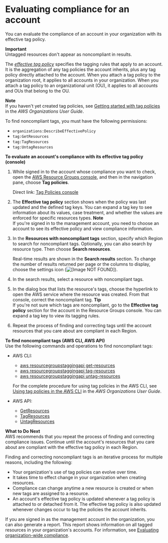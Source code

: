# Evaluating compliance for an account<a name="tag-policies-orgs-finding-noncompliant-tags"></a>

You can evaluate the compliance of an account in your organization with its effective tag policy\.

**Important**  
Untagged resources don't appear as noncompliant in results\.

The *[effective tag policy](https://docs.aws.amazon.com/organizations/latest/userguide/orgs_manage_policies_tag-policies-effective.html)* specifies the tagging rules that apply to an account\. It is the aggregation of any tag policies the account inherits, plus any tag policy directly attached to the account\. When you attach a tag policy to the organization root, it applies to all accounts in your organization\. When you attach a tag policy to an organizational unit \(OU\), it applies to all accounts and OUs that belong to the OU\.

**Note**  
If you haven't yet created tag policies, see [Getting started with tag policies](https://docs.aws.amazon.com/organizations/latest/userguide/tag-policies-getting-started.html) in the *AWS Organizations User Guide*\.

To find noncompliant tags, you must have the following permissions:
+ `organizations:DescribeEffectivePolicy`
+ `tag:GetResources`
+ `tag:TagResources`
+ `tag:UntagResources`

**To evaluate an account's compliance with its effective tag policy \(console\)**

1. While signed in to the account whose compliance you want to check, open the [AWS Resource Groups console](https://console.aws.amazon.com/resource-groups), and then in the navigation pane, choose **Tag policies**\.

   Direct link: [Tag Policies console](https://console.aws.amazon.com/resource-groups/tag-policies/)

1. The **Effective tag policy** section shows when the policy was last updated and the defined tag keys\. You can expand a tag key to see information about its values, case treatment, and whether the values are enforced for specific resources types\.
**Note**  
If you're signed in to the management account, you need to choose an account to see its effective policy and view compliance information\.

1. In the **Resources with noncompliant tags** section, specify which Region to search for noncompliant tags\. Optionally, you can also search by resource type\. Then choose **Search resources**\.

   Real\-time results are shown in the **Search results** section\. To change the number of results returned per page or the columns to display, choose the settings icon \(![\[Image NOT FOUND\]](http://docs.aws.amazon.com/ARG/latest/userguide/images/settings.png)\)\. 

1. In the search results, select a resource with noncompliant tags\.

1. In the dialog box that lists the resource's tags, choose the hyperlink to open the AWS service where the resource was created\. From that console, correct the noncompliant tag\.
**Tip**  
If you're not sure which tags are noncompliant, go to the **Effective tag policy** section for the account in the Resource Groups console\. You can expand a tag key to view its tagging rules\. 

1. Repeat the process of finding and correcting tags until the account resources that you care about are compliant in each Region\.

**To find noncompliant tags \(AWS CLI, AWS API\)**  
Use the following commands and operations to find noncompliant tags:
+ AWS CLI:
  + [aws resourcegroupstaggingapi get\-resources](https://docs.aws.amazon.com/cli/latest/reference/resourcegroupstaggingapi/get-resources.html)
  + [aws resourcegroupstaggingapi tag\-resources](https://docs.aws.amazon.com/cli/latest/reference/resourcegroupstaggingapi/tag-resources.html)
  + [aws resourcegroupstaggingapi untag\-resources](https://docs.aws.amazon.com/cli/latest/reference/resourcegroupstaggingapi/untag-resources.html)

  For the complete procedure for using tag policies in the AWS CLI, see [Using tag policies in the AWS CLI](https://docs.aws.amazon.com/organizations/latest/userguide/tag-policy-cli.html) in the *AWS Organizations User Guide*\.
+ AWS API:
  + [GetResources](https://docs.aws.amazon.com/resourcegroupstagging/latest/APIReference/API_GetResources.html)
  + [TagResources](https://docs.aws.amazon.com/resourcegroupstagging/latest/APIReference/API_TagResources.html)
  + [UntagResources](https://docs.aws.amazon.com/resourcegroupstagging/latest/APIReference/API_UntagResources.html)

**What to Do Next**  
 AWS recommends that you repeat the process of finding and correcting compliance issues\. Continue until the account's resources that you care about are compliant with the effective tag policy in each Region\.

Finding and correcting noncompliant tags is an iterative process for multiple reasons, including the following:
+ Your organization's use of tag policies can evolve over time\.
+ It takes time to effect change in your organization when creating resources\.
+ Compliance can change anytime a new resource is created or when new tags are assigned to a resource\. 
+ An account's effective tag policy is updated whenever a tag policy is attached to or detached from it\. The effective tag policy is also updated whenever changes occur to tag the policies the account inherits\.

If you are signed in as the management account in the organization, you can also generate a report\. This report shows information on all tagged resources in your organization's accounts\. For information, see [Evaluating organization\-wide compliance](tag-policies-orgs-evaluating-org-wide-compliance.md)\.